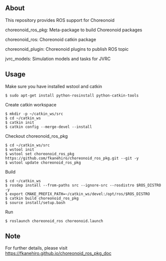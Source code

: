 About
-----

This repository provides ROS support for Choreonoid

choreonoid\_ros\_pkg: Meta-package to build Choreonoid packages

choreonoid\_ros: Choreonoid catkin package

choreonoid\_plugin: Choreonoid plugins to publish ROS topic

jvrc\_models: Simulation models and tasks for JVRC

Usage
-----

Make sure you have installed wstool and catkin

```
$ sudo apt-get install python-rosinstall python-catkin-tools
```

Create catkin workspace

```
$ mkdir -p ~/catkin_ws/src
$ cd ~/catkin_ws
$ catkin init
$ catkin config --merge-devel --install
```

Checkout choreonoid\_ros\_pkg

```
$ cd ~/catkin_ws/src
$ wstool init
$ wstool set choreonoid_ros_pkg https://github.com/fkanehiro/choreonoid_ros_pkg.git --git -y
$ wstool update choreonoid_ros_pkg
```

Build

```
$ cd ~/catkin_ws
$ rosdep install --from-paths src --ignore-src --rosdistro $ROS_DISTRO -y
$ export CMAKE_PREFIX_PATH=~/catkin_ws/devel:/opt/ros/$ROS_DISTRO
$ catkin build choreonoid_ros_pkg
$ source install/setup.bash
```

Run

```
$ roslaunch choreonoid_ros choreonoid.launch
```

Note
-----

For further details, please visit https://fkanehiro.github.io/choreonoid_ros_pkg_doc
